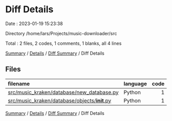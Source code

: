 # Diff Details

Date : 2023-01-19 15:23:38

Directory /home/lars/Projects/music-downloader/src

Total : 2 files,  2 codes, 1 comments, 1 blanks, all 4 lines

[Summary](results.md) / [Details](details.md) / [Diff Summary](diff.md) / Diff Details

## Files
| filename | language | code | comment | blank | total |
| :--- | :--- | ---: | ---: | ---: | ---: |
| [src/music_kraken/database/new_database.py](/src/music_kraken/database/old_database.py) | Python | 1 | 1 | 0 | 2 |
| [src/music_kraken/database/objects/__init__.py](/src/music_kraken/objects/__init__.py) | Python | 1 | 0 | 1 | 2 |

[Summary](results.md) / [Details](details.md) / [Diff Summary](diff.md) / Diff Details